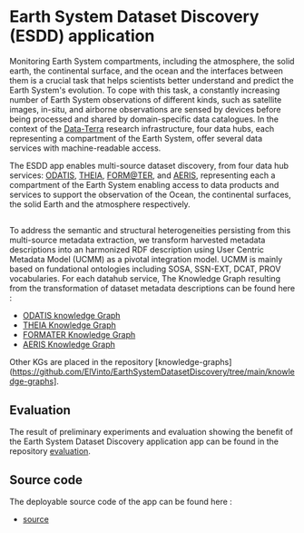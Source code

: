 # Earth System Dataset Discovery (ESDD) application

Monitoring Earth System compartments, including the atmosphere, the solid earth, the continental surface, and the ocean and the interfaces between them is a crucial task that helps scientists better understand and predict the Earth System's evolution. To cope with this task, a constantly increasing number of Earth System observations of different kinds, such as satellite images, in-situ, and airborne observations are sensed by devices before being processed and shared by domain-specific data catalogues. In the context of the [Data-Terra](https://www.data-terra.org/en/) research infrastructure, four data hubs, each representing a compartment of the Earth System, offer several data services with machine-readable access.



The ESDD app enables multi-source dataset discovery, from four data hub services: [ODATIS](https://www.odatis-ocean.fr/en), [THEIA](https://catalogue.theia-land.fr/), [FORM@TER](https://en.poleterresolide.fr/data-access/catalog/#/), and [AERIS](https://www.aeris-data.fr/en/catalogue-en/), representing each a compartment of the Earth System enabling access to data products and services to support the observation of the Ocean, the continental surfaces, the solid Earth
and the atmosphere respectively.


## 
To address the semantic and structural heterogeneities persisting from this multi-source metadata extraction, we transform harvested metadata descriptions into an harmonized RDF description using User Centric Metadata Model (UCMM) as a pivotal integration model. UCMM is mainly based on fundational ontologies including SOSA, SSN-EXT, DCAT, PROV vocabularies. 
For each datahub service, The Knowledge Graph resulting from the transformation of dataset metadata descriptions can be found here :

- [ODATIS knowledge Graph](https://github.com/ElVinto/EarthSystemDatasetDiscovery/blob/main/knowledge-graphs/ODATIS_graph.zip)
- [THEIA Knowledge Graph](https://github.com/ElVinto/EarthSystemDatasetDiscovery/blob/main/knowledge-graphs/THEIA_graph.zip)
- [FORMATER Knowledge Graph](https://github.com/ElVinto/EarthSystemDatasetDiscovery/blob/main/knowledge-graphs/FORMATER_graph.zip)
- [AERIS Knowledge Graph](https://github.com/ElVinto/EarthSystemDatasetDiscovery/blob/main/knowledge-graphs/AERIS_graph.zip)

<!-- The Merge Knowledge Graph gathering harmonized metadata descriptions from all datahubs can be found here : [Merge Knowledge Graph] (https://github.com/ElVinto/EarthSystemDatasetDiscovery/blob/main/knowledge-graphs/MERGE_graph.zip) -->
Other KGs are placed in the repository [knowledge-graphs](https://github.com/ElVinto/EarthSystemDatasetDiscovery/tree/main/knowledge-graphs].



## Evaluation

The result of preliminary experiments and evaluation showing the benefit of the Earth System Dataset Discovery application app can be found in the repository [evaluation](https://github.com/ElVinto/EarthSystemDatasetDiscovery/evaluation/).

## Source code
The deployable source code of the app can be found here :
- [source](https://github.com/ElVinto/EarthSystemDatasetDiscovery/tree/main/react-app/)
